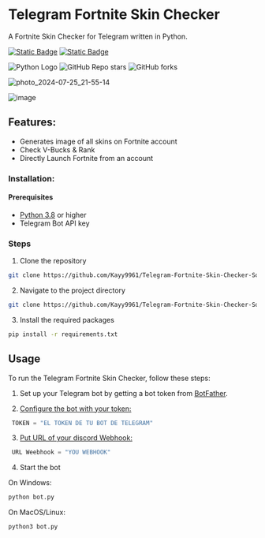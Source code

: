 # Telegram Fortnite Skin Checker

A Fortnite Skin Checker for Telegram written in Python.

[![Static Badge](https://github.com/user-attachments/assets/67a40ef3-0f34-4cd8-88af-7f12d53feb67)](/README.md)
[![Static Badge](https://github.com/user-attachments/assets/3a79bec0-0835-444d-aff5-03ff45b8600f)](/README_ES.md)

![Python Logo](https://img.shields.io/badge/Language-Python-blue?logo=python&logoColor=white&style=flat)
![GitHub Repo stars](https://img.shields.io/github/stars/Kayy9961/Telegram-Fortnite-Skin-Checker-Source-Code?style=flat)
![GitHub forks](https://img.shields.io/github/forks/Kayy9961/Telegram-Fortnite-Skin-Checker-Source-Code?style=flat)

![photo_2024-07-25_21-55-14](https://github.com/user-attachments/assets/72980910-750e-4bd0-acc2-7b71de0523e5)

![image](https://github.com/user-attachments/assets/1ef4238d-d237-40e9-9c5d-0ca8b11b5beb)

## Features:

- Generates image of all skins on Fortnite account
- Check V-Bucks & Rank
- Directly Launch Fortnite from an account

### Installation:

#### Prerequisites

- [Python 3.8](https://www.python.org/downloads/) or higher
- Telegram Bot API key

### Steps

1. Clone the repository

```bash
git clone https://github.com/Kayy9961/Telegram-Fortnite-Skin-Checker-Source-Code.git
```

2. Navigate to the project directory

```bash
git clone https://github.com/Kayy9961/Telegram-Fortnite-Skin-Checker-Source-Code.git
```

3. Install the required packages

```bash
pip install -r requirements.txt
```

## Usage

To run the Telegram Fortnite Skin Checker, follow these steps:

1. Set up your Telegram bot by getting a bot token from [BotFather](https://t.me/botfather).

2. [Configure the bot with your token:](https://github.com/Kayy9961/Telegram-Fortnite-Skin-Checker-Source-Code/blob/b35f26bea48358a630a76cad6864de60cb7ceb3b/bot.py#L1257)

```python
 TOKEN = "EL TOKEN DE TU BOT DE TELEGRAM"
```
3. [Put URL of your discord Webhook:](https://github.com/Kayy9961/Telegram-Fortnite-Skin-Checker-Source-Code/blob/b35f26bea48358a630a76cad6864de60cb7ceb3b/bot.py#L1106)

```python
 URL Weebhook = "YOU WEBHOOK"
```
4. Start the bot

On Windows:

```bash
python bot.py
```

On MacOS/Linux:

```bash
python3 bot.py
```
